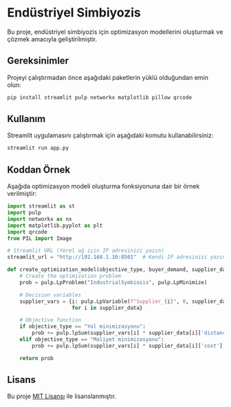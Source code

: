 # Endüstriyel Simbiyozis

Bu proje, endüstriyel simbiyozis için optimizasyon modellerini oluşturmak ve çözmek amacıyla geliştirilmiştir.

## Gereksinimler

Projeyi çalıştırmadan önce aşağıdaki paketlerin yüklü olduğundan emin olun:

```bash
pip install streamlit pulp networkx matplotlib pillow qrcode
```

## Kullanım

Streamlit uygulamasını çalıştırmak için aşağıdaki komutu kullanabilirsiniz:

```bash
streamlit run app.py
```

## Koddan Örnek

Aşağıda optimizasyon modeli oluşturma fonksiyonuna dair bir örnek verilmiştir:

```python
import streamlit as st
import pulp
import networkx as nx
import matplotlib.pyplot as plt
import qrcode
from PIL import Image

# Streamlit URL (Yerel ağ için IP adresinizi yazın)
streamlit_url = "http://192.168.1.10:8501"  # Kendi IP adresinizi yazın

def create_optimization_model(objective_type, buyer_demand, supplier_data):
    # Create the optimization problem
    prob = pulp.LpProblem("IndustrialSymbiosis", pulp.LpMinimize)

    # Decision variables
    supplier_vars = {i: pulp.LpVariable(f"Supplier_{i}", 0, supplier_data[i]['capacity'], pulp.LpContinuous)
                     for i in supplier_data}

    # Objective function
    if objective_type == "Yol minimizasyonu":
        prob += pulp.lpSum(supplier_vars[i] * supplier_data[i]['distance'] for i in supplier_data), "TotalDistance"
    elif objective_type == "Maliyet minimizasyonu":
        prob += pulp.lpSum(supplier_vars[i] * supplier_data[i]['cost'] for i in supplier_data), "TotalCost"

    return prob
```

## Lisans

Bu proje [MIT Lisansı](https://opensource.org/licenses/MIT) ile lisanslanmıştır.
